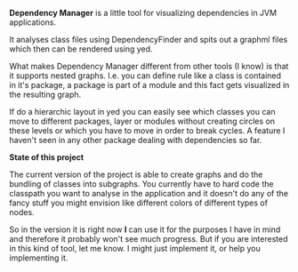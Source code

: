 **Dependency Manager** is a little tool for visualizing dependencies in JVM applications.

It analyses class files using DependencyFinder and spits out a graphml files which then can be rendered using yed.

What makes Dependency Manager different from other tools (I know) is that it supports nested graphs. I.e. you can define rule like a class is contained in it's package, 
a package is part of a module and this fact gets visualized in the resulting graph. 

If do a hierarchic layout in yed you can easily see which classes you can move to different packages, layer or modules without creating circles on these levels or which you have to move in order to break cycles. A feature I haven't seen in any other package dealing with dependencies so far.

**State of this project**

The current version of the project is able to create graphs and do the bundling of classes into subgraphs. You currently have to hard code the classpath you want to analyse in the application and it doesn't do any of the fancy stuff you might envision like different colors of different types of nodes. 

So in the version it is right now **I** can use it for the purposes I have in mind and therefore it probably won't see much progress. But if you are interested in this kind of tool, let me know. I might just implement it, or help you implementing it.   